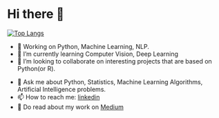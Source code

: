 # Hi there 👋

[![Top Langs](https://github-readme-stats.vercel.app/api/top-langs/?username=tiwariayan&theme=great-gatsby&count_private=true&layout=compact)](https://github.com/tiwariayan)

- 🔭 Working on Python, Machine Learning, NLP.
- 🌱 I’m currently learning Computer Vision, Deep Learning
- 👯 I’m looking to collaborate on interesting projects that are based on Python(or R).
<!--- 🤔 I’m looking for help with -->
- 💬 Ask me about Python, Statistics, Machine Learning Algorithms, Artificial Intelligence problems.
- 📫 How to reach me: [linkedin](https://www.linkedin.com/in/ayan-tiwari/)
- 📝 Do read about my work on [Medium](https://tiwariayan.medium.com/)

